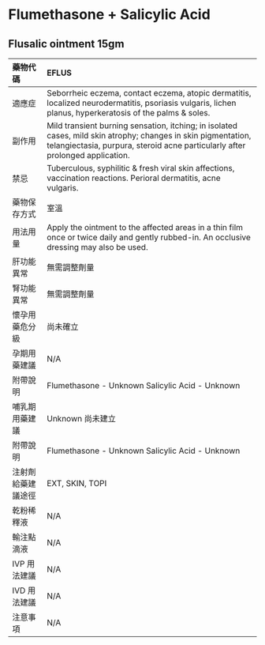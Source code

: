 # Flumethasone + Salicylic Acid

## Flusalic ointment 15gm

| 藥物代碼           | EFLUS                                                                                                                                                                                          |
|:-------------------|:-----------------------------------------------------------------------------------------------------------------------------------------------------------------------------------------------|
| 適應症             | Seborrheic eczema, contact eczema, atopic dermatitis, localized neurodermatitis, psoriasis vulgaris, lichen planus, hyperkeratosis of the palms & soles.                                       |
| 副作用             | Mild transient burning sensation, itching; in isolated cases, mild skin atrophy; changes in skin pigmentation, telangiectasia, purpura, steroid acne particularly after prolonged application. |
| 禁忌               | Tuberculous, syphilitic & fresh viral skin affections, vaccination reactions. Perioral dermatitis, acne vulgaris.                                                                              |
| 藥物保存方式       | 室溫                                                                                                                                                                                           |
| 用法用量           | Apply the ointment to the affected areas in a thin film once or twice daily and gently rubbed-in. An occlusive dressing may also be used.                                                      |
| 肝功能異常         | 無需調整劑量                                                                                                                                                                                   |
| 腎功能異常         | 無需調整劑量                                                                                                                                                                                   |
| 懷孕用藥危分級     | 尚未確立                                                                                                                                                                                       |
| 孕期用藥建議       | N/A                                                                                                                                                                                            |
| 附帶說明           | Flumethasone - Unknown Salicylic Acid - Unknown                                                                                                                                                |
| 哺乳期用藥建議     | Unknown 尚未建立                                                                                                                                                                               |
| 附帶說明           | Flumethasone - Unknown Salicylic Acid - Unknown                                                                                                                                                |
| 注射劑給藥建議途徑 | EXT, SKIN, TOPI                                                                                                                                                                                |
| 乾粉稀釋液         | N/A                                                                                                                                                                                            |
| 輸注點滴液         | N/A                                                                                                                                                                                            |
| IVP 用法建議       | N/A                                                                                                                                                                                            |
| IVD 用法建議       | N/A                                                                                                                                                                                            |
| 注意事項           | N/A                                                                                                                                                                                            |


